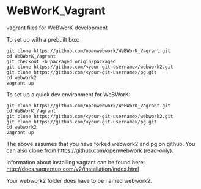 WeBWorK_Vagrant
===============

vagrant files for WeBWorK development

To set up with a prebuilt box:

```
git clone https://github.com/openwebwork/WeBWorK_Vagrant.git
cd WeBWorK_Vagrant
git checkout -b packaged origin/packaged
git clone https://github.com/<your-git-username>/webwork2.git
git clone https://github.com/<your-git-username>/pg.git
cd webwork2
vagrant up
```

To set up a quick dev environment for WeBWorK:

```
git clone https://github.com/openwebwork/WeBWorK_Vagrant.git
cd WeBWorK_Vagrant
git clone https://github.com/<your-git-username>/webwork2.git
git clone https://github.com/<your-git-username>/pg.git
cd webwork2
vagrant up
```

The above assumes that you have forked webwork2 and pg on github.
You can also clone from https://github.com/openwebwork (read-only).

Information about installing vagrant can be found here: http://docs.vagrantup.com/v2/installation/index.html

Your webwork2 folder does have to be named webwork2.
